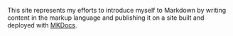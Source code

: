 This site represents my efforts to introduce myself to Markdown by writing content in the markup language and publishing it on a site built and deployed with [MKDocs](https://www.mkdocs.org/).